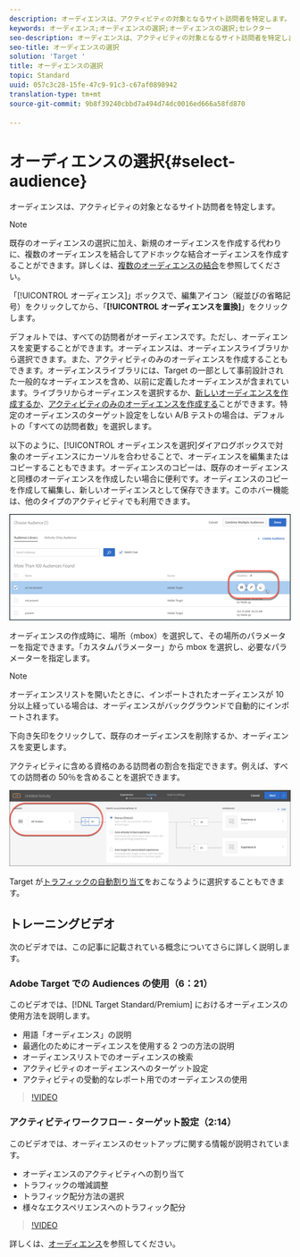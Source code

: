 ```yaml
---
description: オーディエンスは、アクティビティの対象となるサイト訪問者を特定します。
keywords: オーディエンス;オーディエンスの選択;オーディエンスの選択;セレクター
seo-description: オーディエンスは、アクティビティの対象となるサイト訪問者を特定します。
seo-title: オーディエンスの選択
solution: 'Target '
title: オーディエンスの選択
topic: Standard
uuid: 057c3c28-15fe-47c9-91c3-c67af0898942
translation-type: tm+mt
source-git-commit: 9b8f39240cbbd7a494d74dc0016ed666a58fd870

---
```



# オーディエンスの選択{#select-audience}

オーディエンスは、アクティビティの対象となるサイト訪問者を特定します。

>[!NOTE]
>
>既存のオーディエンスの選択に加え、新規のオーディエンスを作成する代わりに、複数のオーディエンスを結合してアドホックな結合オーディエンスを作成することができます。詳しくは、[複数のオーディエンスの結合](../../../c-target/combining-multiple-audiences.md#concept_A7386F1EA4394BD2AB72399C225981E5)を参照してください。

「[!UICONTROL オーディエンス]」ボックスで、編集アイコン（縦並びの省略記号）をクリックしてから、「**[!UICONTROL オーディエンスを置換]**」をクリックします。

デフォルトでは、すべての訪問者がオーディエンスです。ただし、オーディエンスを変更することができます。オーディエンスは、オーディエンスライブラリから選択できます。また、アクティビティのみのオーディエンスを作成することもできます。オーディエンスライブラリには、Target の一部として事前設計された一般的なオーディエンスを含め、以前に定義したオーディエンスが含まれています。ライブラリからオーディエンスを選択するか、[新しいオーディエンスを作成するか](../../../c-target/c-audiences/create-audience.md#task_1D507519D3AD4390B507F188BD294DC1)、[アクティビティのみのオーディエンスを作成する](../../../c-target/creating-activity-only-audience.md#concept_A6BADCF530ED4AE1852E677FEBE68483)ことができます。特定のオーディエンスのターゲット設定をしない A/B テストの場合は、デフォルトの「すべての訪問者数」を選択します。

以下のように、[!UICONTROL オーディエンスを選択]ダイアログボックスで対象のオーディエンスにカーソルを合わせることで、オーディエンスを編集またはコピーすることもできます。オーディエンスのコピーは、既存のオーディエンスと同様のオーディエンスを作成したい場合に便利です。オーディエンスのコピーを作成して編集し、新しいオーディエンスとして保存できます。このホバー機能は、他のタイプのアクティビティでも利用できます。

![](assets/audience_picker_hover.png)

オーディエンスの作成時に、場所（mbox）を選択して、その場所のパラメーターを指定できます。「カスタムパラメーター」から mbox を選択し、必要なパラメーターを指定します。

>[!NOTE]
>
>オーディエンスリストを開いたときに、インポートされたオーディエンスが 10 分以上経っている場合は、オーディエンスがバックグラウンドで自動的にインポートされます。

下向き矢印をクリックして、既存のオーディエンスを削除するか、オーディエンスを変更します。

アクティビティに含める資格のある訪問者の割合を指定できます。例えば、すべての訪問者の 50％を含めることを選択できます。

![](assets/audperc.png)

Target が[トラフィックの自動割り当て](../../../c-activities/automated-traffic-allocation/automated-traffic-allocation.md#concept_A1407678796B4C569E94CBA8A9F7F5D4)をおこなうように選択することもできます。

## トレーニングビデオ

次のビデオでは、この記事に記載されている概念についてさらに詳しく説明します。

### Adobe Target での Audiences の使用（6：21）

このビデオでは、[!DNL Target Standard/Premium] におけるオーディエンスの使用方法を説明します。

* 用語「オーディエンス」の説明
* 最適化のためにオーディエンスを使用する 2 つの方法の説明
* オーディエンスリストでのオーディエンスの検索
* アクティビティのオーディエンスへのターゲット設定
* アクティビティの受動的なレポート用でのオーディエンスの使用

>[!VIDEO](https://video.tv.adobe.com/v/17398)

### アクティビティワークフロー - ターゲット設定（2:14）

このビデオでは、オーディエンスのセットアップに関する情報が説明されています。

* オーディエンスのアクティビティへの割り当て
* トラフィックの増減調整
* トラフィック配分方法の選択
* 様々なエクスペリエンスへのトラフィック配分

>[!VIDEO](https://video.tv.adobe.com/v/17385)

詳しくは、[オーディエンス](../../../c-target/c-audiences/audiences.md#concept_65BE870D290E412D8BBF557EEA67C271)を参照してください。
